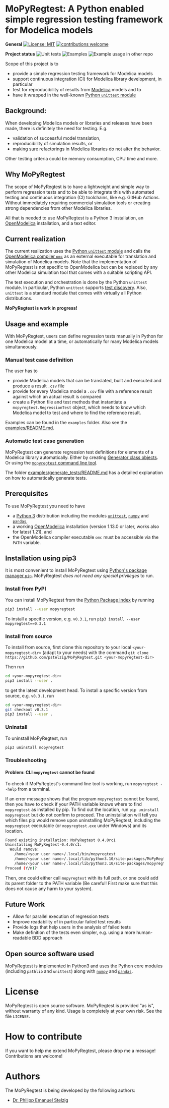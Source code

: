 # MoPyRegtest: A Python enabled simple regression testing framework for Modelica models

**General**
[![License: MIT](https://img.shields.io/badge/License-MIT-yellow.svg)](https://github.com/pstelzig/MoPyRegtest/tree/master/LICENSE)
[![contributions welcome](https://img.shields.io/badge/contributions-welcome-brightgreen.svg?style=flat)](https://github.com/pstelzig/MoPyRegtest/issues)

**Project status**
![Unit tests](https://github.com/pstelzig/mopyregtest/actions/workflows/job-unit-tests.yml/badge.svg?branch=master)
![Examples](https://github.com/pstelzig/mopyregtest/actions/workflows/job-examples.yml/badge.svg?branch=master)
![Example usage in other repo](https://github.com/pstelzig/mopyregtest/actions/workflows/job-example-for-other-repo.yml/badge.svg?branch=master)

Scope of this project is to 
* provide a simple regression testing framework for Modelica models
* support continuous integration (CI) for Modelica library development, in particular
* test for reproducibility of results from [Modelica](https://www.modelica.org/) models and to
* have it wrapped in the well-known [Python `unittest` module](https://docs.python.org/3/library/unittest.html)

## Background: 
When developing Modelica models or libraries and releases have been made, there is definitely the need for testing. E.g.
- validation of successful model translation,
- reproducibility of simulation results, or
- making sure refactorings in Modelica libraries do not alter the behavior.
 
Other testing criteria could be memory consumption, CPU time and more. 

## Why MoPyRegtest
The scope of MoPyRegtest is to have a lightweight and simple way to perform regression tests and to be able to integrate 
this with automated testing and continuous integration (CI) toolchains, like e.g. GitHub Actions. 
Without immediately requiring commercial simulation tools or creating strong dependencies from other Modelica libraries.

All that is needed to use MoPyRegtest is a Python 3 installation, an [OpenModelica](https://www.openmodelica.org/) installation, 
and a text editor. 

## Current realization
The current realization uses the [Python `unittest` module](https://docs.python.org/3/library/unittest.html) and calls the [OpenModelica compiler `omc`](https://openmodelica.org/) as an 
external executable for translation and simulation of Modelica models. Note that the implementation of MoPyRegtest is not 
specific to OpenModelica but can be replaced by any other Modelica simulation tool that comes with a suitable scripting API. 

The test execution and orchestration is done by the Python `unittest` module. In particular, Python `unittest` supports 
[test discovery](https://docs.python.org/3/library/unittest.html#test-discovery). 
Also, `unittest` is a standard module that comes with virtually all Python distributions. 

**MoPyRegtest is work in progress!**

## Usage and example
With MoPyRegtest, users can define regression tests manually in Python for one Modelica model at a time, 
or automatically for many Modelica models simultaneously.  

### Manual test case definition
The user has to
* provide Modelica models that can be translated, built and executed and produce a result `.csv` file
* provide for every Modelica model a `.csv` file with a reference result against which an actual result is compared
* create a Python file and test methods that instantiate a `mopyregtest.RegressionTest` object, 
  which needs to know which Modelica model to test and where to find the reference result. 

Examples can be found in the `examples` folder. Also see the [examples/README.md](https://github.com/pstelzig/MoPyRegtest/tree/master/examples/README.md). 

### Automatic test case generation
MoPyRegtest can generate regression test definitions for elements of a Modelica library automatically. 
Either by creating [Generator class objects](https://github.com/pstelzig/MoPyRegtest/tree/master/mopyregtest/generator.py). Or using the 
[`mopyregtest` command line tool](https://github.com/pstelzig/MoPyRegtest/blob/master/mopyregtest/cli.py).

The folder [examples/generate_tests/README.md](https://github.com/pstelzig/MoPyRegtest/tree/master/examples/generate_tests/README.md) 
has a detailed explanation on how to automatically generate tests.

## Prerequisites
To use MoPyRegtest you need to have
* a [Python 3](https://www.python.org/) distribution including the modules [`unittest`](https://docs.python.org/3/library/unittest.html), [`numpy`](https://numpy.org/) and [`pandas`](https://pandas.pydata.org/),
* a working [OpenModelica](https://www.openmodelica.org/) installation (version 1.13.0 or later, works also for latest 1.21), and 
* the OpenModelica compiler executable `omc` must be accessible via the `PATH` variable.

## Installation using pip3
It is most convenient to install MoPyRegtest using [Python's package manager `pip`](https://packaging.python.org/tutorials/installing-packages/).
MoPyRegtest *does not need any special privileges* to run.  

### Install from PyPI
You can install MoPyRegtest from the [Python Package Index](https://pypi.org/project/MoPyRegtest/) by running

```bash
pip3 install --user mopyregtest
```

To install a specific version, e.g. `v0.3.1`, run `pip3 install --user mopyregtest==0.3.1` 

### Install from source
To install from source, first clone this repository to your local `<your-mopyregtest-dir>` (adapt to your needs) with
the command `git clone https://github.com/pstelzig/MoPyRegtest.git <your-mopyregtest-dir>`

Then run

```bash
cd <your-mopyregtest-dir>
pip3 install --user .
```

to get the latest development head. To install a specific version from source, e.g. `v0.3.1`, run 

```bash
cd <your-mopyregtest-dir>
git checkout v0.3.1
pip3 install --user .
``` 

### Uninstall
To uninstall MoPyRegtest, run
```bash
pip3 uninstall mopyregtest
```

### Troubleshooting

#### Problem: CLI `mopyregtest` cannot be found
To check if MoPyRegtest's command line tool is working, run `mopyregtest --help` from a terminal. 

If an error message shows that the program `mopyregtest` cannot be found, then you have to check if your PATH variable 
knows where to find `mopyregtest` as installed by pip. To find out the location, run `pip uninstall mopyregtest` but do 
not confirm to proceed. The uninstallation will tell you which files pip would remove upon uninstalling MoPyRegtest, 
including the `mopyregtest` executable (or `mopyregtest.exe` under Windows) and its location.

```bash
Found existing installation: MoPyRegtest 0.4.0rc1
Uninstalling MoPyRegtest-0.4.0rc1:
  Would remove:
    /home/<your user name>/.local/bin/mopyregtest
    /home/<your user name>/.local/lib/python3.10/site-packages/MoPyRegtest-0.4.0rc1.dist-info/*
    /home/<your user name>/.local/lib/python3.10/site-packages/mopyregtest/*
Proceed (Y/n)?
```

Then, one could either call `mopyregtest` with its full path, or one could add its parent folder to the PATH 
variable (Be careful! First make sure that this does not cause any harm to your system). 

## Future Work
* Allow for parallel execution of regression tests
* Improve readability of in particular failed test results 
* Provide logs that help users in the analysis of failed tests
* Make definition of the tests even simpler, e.g. using a more human-readable BDD approach 

## Open source software used
MoPyRegtest is implemented in Python3 and uses the Python core modules (including `pathlib` and `unittest`) along with 
[`numpy`](https://numpy.org/) and [`pandas`](https://pandas.pydata.org/). 

# License
MoPyRegtest is open source software. MoPyRegtest is provided "as is", without warranty of any kind. 
Usage is completely at your own risk. See the file `LICENSE`. 

# How to contribute
If you want to help me extend MoPyRegtest, please drop me a message! Contributions are welcome!

# Authors
The MoPyRegtest is being developed by the following authors:
* [Dr. Philipp Emanuel Stelzig](https://github.com/pstelzig)

